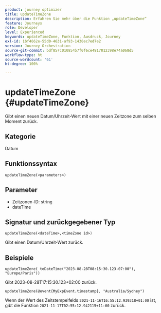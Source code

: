 ```yaml
---
product: journey optimizer
title: updateTimeZone
description: Erfahren Sie mehr über die Funktion „updateTimeZone“
feature: Journeys
role: Developer
level: Experienced
keywords: updateTimeZone, Funktion, Ausdruck, Journey
exl-id: 1bf4662e-55d0-4631-af93-1430ec7ed7e2
version: Journey Orchestration
source-git-commit: bdf857c010854b7f0f6ce4817012398e74a068d5
workflow-type: ht
source-wordcount: '61'
ht-degree: 100%

---
```


# updateTimeZone {#updateTimeZone}

Gibt einen neuen Datum/Uhrzeit-Wert mit einer neuen Zeitzone zum selben Moment zurück.

## Kategorie

Datum

## Funktionssyntax

`updateTimeZone(<parameters>)`

## Parameter

* Zeitzonen-ID: string
* dateTime

## Signatur und zurückgegebener Typ

`updateTimeZone(<dateTime>,<timeZone id>)`

Gibt einen Datum/Uhrzeit-Wert zurück.

## Beispiele

`updateTimeZone( toDateTime("2023-08-28T08:15:30.123-07:00"), "Europe/Paris"))`

Gibt 2023-08-28T17:15:30.123+02:00 zurück.

<!--`updateTimeZone( toDateTime("2019-08-28T08:15:30.123-07:00"), toTimeZone("Europe/Paris")))`
Returns "2019-08-28T17:15:30.123+02:00".-->

`updateTimeZone(@event{MyExpEvent.timestamp}, "Australia/Sydney")`

Wenn der Wert des Zeitstempelfelds `2021-11-16T16:55:12.939318+01:00` ist, gibt die Funktion `2021-11-17T02:55:12.942115+11:00` zurück.
